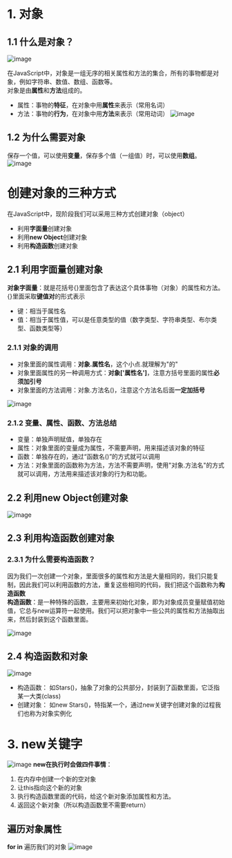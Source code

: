 # 1. 对象
## 1.1 什么是对象？
![image](https://github.com/Happy-jianghui/Frontend-Learning/assets/98568967/51633c1e-504e-486e-a1f9-8cda3139dddf)

在JavaScript中，对象是一组无序的相关属性和方法的集合，所有的事物都是对象，例如字符串、数值、数组、函数等。  
对象是由**属性**和**方法**组成的。  
 - 属性：事物的**特征**，在对象中用**属性**来表示（常用名词）
 - 方法：事物的**行为**，在对象中用**方法**来表示（常用动词）
![image](https://github.com/Happy-jianghui/Frontend-Learning/assets/98568967/1a4fa9d6-c8b4-4a03-8a47-90eec98984ba)

## 1.2 为什么需要对象
保存一个值，可以使用**变量**，保存多个值（一组值）时，可以使用**数组**。
 ![image](https://github.com/Happy-jianghui/Frontend-Learning/assets/98568967/f74722f7-d713-4cf1-accf-3dbf612b496b)


# 创建对象的三种方式
在JavaScript中，现阶段我们可以采用三种方式创建对象（object）
 - 利用**字面量**创建对象
 - 利用**new Object**创建对象
 - 利用**构造函数**创建对象

## 2.1 利用字面量创建对象
**对象字面量**：就是花括号{}里面包含了表达这个具体事物（对象）的属性和方法。   
{}里面采取**键值对**的形式表示  
 - 键：相当于属性名
 - 值：相当于属性值，可以是任意类型的值（数字类型、字符串类型、布尔类型、函数类型等）

### 2.1.1 对象的调用
 - 对象里面的属性调用：**对象.属性名**，这个小点.就理解为"的"
 - 对象里面属性的另一种调用方式：**对象['属性名']**，注意方括号里面的属性**必须加引号**
 - 对象里面的方法调用：对象.方法名()，注意这个方法名后面**一定加括号**

![image](https://github.com/Happy-jianghui/Frontend-Learning/assets/98568967/df0480e7-9b77-422b-99b8-ea5d4f55b09a)

### 2.1.2 变量、属性、函数、方法总结
 - 变量：单独声明赋值，单独存在
 - 属性：对象里面的变量成为属性，不需要声明，用来描述该对象的特征
 - 函数：单独存在的，通过“函数名()”的方式就可以调用
 - 方法：对象里面的函数称为方法，方法不需要声明，使用"对象.方法名"的方式就可以调用，方法用来描述该对象的行为和功能。


## 2.2 利用new Object创建对象
![image](https://github.com/Happy-jianghui/Frontend-Learning/assets/98568967/a0652dff-e380-444c-a406-38ed971dbfc0)


## 2.3 利用构造函数创建对象
### 2.3.1 为什么需要构造函数？
因为我们一次创建一个对象，里面很多的属性和方法是大量相同的，我们只能复制，因此我们可以利用函数的方法，重复这些相同的代码，我们把这个函数称为**构造函数**  
**构造函数**：是一种特殊的函数，主要用来初始化对象，即为对象成员变量赋值初始值，它总与new运算符一起使用。我们可以把对象中一些公共的属性和方法抽取出来，然后封装到这个函数里面。  

![image](https://github.com/Happy-jianghui/Frontend-Learning/assets/98568967/457be681-27dc-4f18-b5c4-fd1c723b917a)

## 2.4 构造函数和对象

![image](https://github.com/Happy-jianghui/Frontend-Learning/assets/98568967/51b68217-23f3-4464-a4b0-52010085d075)

 - 构造函数： 如Stars()，抽象了对象的公共部分，封装到了函数里面，它泛指某一大类(class)
 - 创建对象： 如new Stars()，特指某一个，通过new关键字创建对象的过程我们也称为对象实例化

# 3. new关键字
![image](https://github.com/Happy-jianghui/Frontend-Learning/assets/98568967/c2e8152b-fb85-431d-91c9-16c76737029c)
**new在执行时会做四件事情**：  
1. 在内存中创建一个新的空对象
2. 让this指向这个新的对象
3. 执行构造函数里面的代码，给这个新对象添加属性和方法。
4. 返回这个新对象（所以构造函数里不需要return）


## 遍历对象属性
**for in** 遍历我们的对象
![image](https://github.com/Happy-jianghui/Frontend-Learning/assets/98568967/3d4ae6cc-9d73-4d9f-a5b9-cd1eb3cf2535)











